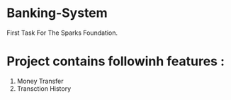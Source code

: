 # Banking-System
First Task For The Sparks Foundation.

# Project contains followinh features :
1) Money Transfer
2) Transction History

